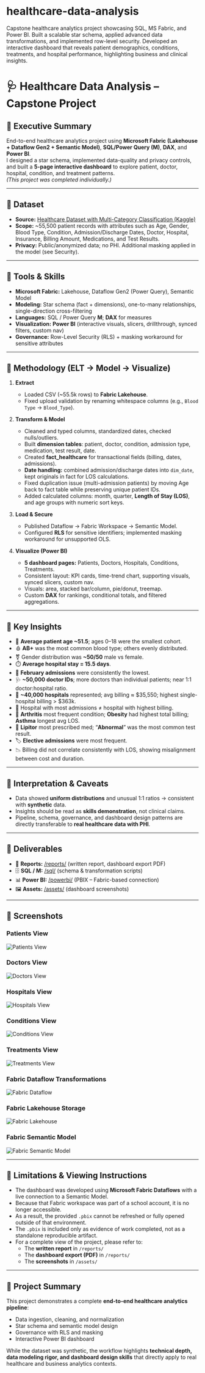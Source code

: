 # healthcare-data-analysis
Capstone healthcare analytics project showcasing SQL, MS Fabric, and Power BI. Built a scalable star schema, applied advanced data transformations, and implemented row-level security. Developed an interactive dashboard that reveals patient demographics, conditions, treatments, and hospital performance, highlighting business and clinical insights.

# 🩺 Healthcare Data Analysis – Capstone Project

## 🔹 Executive Summary
End-to-end healthcare analytics project using **Microsoft Fabric (Lakehouse + Dataflow Gen2 + Semantic Model)**, **SQL/Power Query (M)**, **DAX**, and **Power BI**.  
I designed a star schema, implemented data-quality and privacy controls, and built a **5-page interactive dashboard** to explore patient, doctor, hospital, condition, and treatment patterns.  
*(This project was completed individually.)*

---

## 🔹 Dataset
- **Source:** [Healthcare Dataset with Multi-Category Classification (Kaggle)](https://www.kaggle.com/datasets/prasad22/healthcare-dataset)  
- **Scope:** ~55,500 patient records with attributes such as Age, Gender, Blood Type, Condition, Admission/Discharge Dates, Doctor, Hospital, Insurance, Billing Amount, Medications, and Test Results.  
- **Privacy:** Public/anonymized data; no PHI. Additional masking applied in the model (see Security).  

---

## 🔹 Tools & Skills
- **Microsoft Fabric:** Lakehouse, Dataflow Gen2 (Power Query), Semantic Model  
- **Modeling:** Star schema (fact + dimensions), one-to-many relationships, single-direction cross-filtering  
- **Languages:** SQL / Power Query **M**; **DAX** for measures  
- **Visualization:** **Power BI** (interactive visuals, slicers, drillthrough, synced filters, custom nav)  
- **Governance:** Row-Level Security (RLS) + masking workaround for sensitive attributes  

---

## 🔹 Methodology (ELT → Model → Visualize)

1. **Extract**
   - Loaded CSV (~55.5k rows) to **Fabric Lakehouse**.
   - Fixed upload validation by renaming whitespace columns (e.g., `Blood Type` → `Blood_Type`).

2. **Transform & Model**
   - Cleaned and typed columns, standardized dates, checked nulls/outliers.
   - Built **dimension tables**: patient, doctor, condition, admission type, medication, test result, date.
   - Created **fact_healthcare** for transactional fields (billing, dates, admissions).
   - **Date handling:** combined admission/discharge dates into `dim_date`, kept originals in fact for LOS calculations.
   - Fixed duplication issue (multi-admission patients) by moving Age back to fact table while preserving unique patient IDs.
   - Added calculated columns: month, quarter, **Length of Stay (LOS)**, and age groups with numeric sort keys.

3. **Load & Secure**
   - Published Dataflow → Fabric Workspace → Semantic Model.
   - Configured **RLS** for sensitive identifiers; implemented masking workaround for unsupported OLS.

4. **Visualize (Power BI)**
   - **5 dashboard pages:** Patients, Doctors, Hospitals, Conditions, Treatments.
   - Consistent layout: KPI cards, time-trend chart, supporting visuals, synced slicers, custom nav.
   - Visuals: area, stacked bar/column, pie/donut, treemap.
   - Custom **DAX** for rankings, conditional totals, and filtered aggregations.

---

## 🔹 Key Insights
- 👤 **Average patient age ~51.5**; ages 0–18 were the smallest cohort.  
- 🩸 **AB+** was the most common blood type; others evenly distributed.  
- ⚧ Gender distribution was **~50/50** male vs female.  
- ⏱️ **Average hospital stay = 15.5 days**.  
- 📅 **February admissions** were consistently the lowest.  
- 🩺 **~50,000 doctor IDs**; more doctors than individual patients; near 1:1 doctor:hospital ratio.  
- 🏥 **~40,000 hospitals** represented; avg billing ≈ $35,550; highest single-hospital billing > $363k.  
- 🔀 Hospital with most admissions ≠ hospital with highest billing.  
- 🦴 **Arthritis** most frequent condition; **Obesity** had highest total billing; **Asthma** longest avg LOS.  
- 💊 **Lipitor** most prescribed med; “**Abnormal**” was the most common test result.  
- 🏷️ **Elective admissions** were most frequent.  
- 📉 Billing did not correlate consistently with LOS, showing misalignment between cost and duration.  

---

## 🔹 Interpretation & Caveats
- Data showed **uniform distributions** and unusual 1:1 ratios → consistent with **synthetic** data.  
- Insights should be read as **skills demonstration**, not clinical claims.  
- Pipeline, schema, governance, and dashboard design patterns are directly transferable to **real healthcare data with PHI**.  

---

## 🔹 Deliverables
- 📄 **Reports:** [/reports/](reports/) (written report, dashboard export PDF)  
- 🗄️ **SQL / M:** [/sql/](sql/) (schema & transformation scripts)  
- 📊 **Power BI:** [/powerbi/](powerbi/) (PBIX – Fabric-based connection)  
- 🖼️ **Assets:** [/assets/](assets/) (dashboard screenshots)  

---

## 🔹 Screenshots  

### Patients View
![Patients View](assets/dashboard-patients.png)

### Doctors View
![Doctors View](assets/dashboard-doctors.png)

### Hospitals View
![Hospitals View](assets/dashboard-hospitals.png)

### Conditions View
![Conditions View](assets/dashboard-conditions.png)

### Treatments View
![Treatments View](assets/dashboard-treatments.png)

### Fabric Dataflow Transformations
![Fabric Dataflow](assets/fabric-dataflow.png)

### Fabric Lakehouse Storage
![Fabric Lakehouse](assets/fabric-lakehouse.png)

### Fabric Semantic Model
![Fabric Semantic Model](assets/fabric-semanticmodel.png)

---

## 🔹 Limitations & Viewing Instructions
- The dashboard was developed using **Microsoft Fabric Dataflows** with a live connection to a Semantic Model.  
- Because that Fabric workspace was part of a school account, it is no longer accessible.  
- As a result, the provided `.pbix` cannot be refreshed or fully opened outside of that environment.
- The `.pbix` is included only as evidence of work completed, not as a standalone reproducible artifact.  
- For a complete view of the project, please refer to:  
  - The **written report** in `/reports/`  
  - The **dashboard export (PDF)** in `/reports/`  
  - The **screenshots** in `/assets/`

---

## 🔹 Project Summary
This project demonstrates a complete **end-to-end healthcare analytics pipeline**:  
- Data ingestion, cleaning, and normalization  
- Star schema and semantic model design  
- Governance with RLS and masking  
- Interactive Power BI dashboard  

While the dataset was synthetic, the workflow highlights **technical depth, data modeling rigor, and dashboard design skills** that directly apply to real healthcare and business analytics contexts.  
